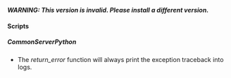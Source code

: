 ***WARNING: This version is invalid. Please install a different version.***


#### Scripts
##### CommonServerPython
- The *return_error* function will always print the exception traceback into logs.
